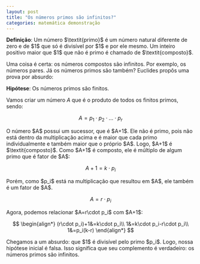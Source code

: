 ```yaml
---
layout: post
title: "Os números primos são infinitos?"
categories: matemática demonstração
---
```


<p><strong>Definição</strong>: Um número $\textit{primo}$ é um número natural diferente de zero e de $1$ que só é divisível por $1$ e por ele mesmo. Um inteiro positivo maior que $1$ que não é primo é chamado de $\textit{composto}$.</p>

<p>Uma coisa é certa: os números compostos são infinitos. Por exemplo, os números pares. Já os números primos são também? Euclides propôs uma prova por absurdo:</p>

<p><strong>Hipótese</strong>: Os números primos são finitos.</p>

Vamos criar um número $A$ que é o produto de todos os finitos primos, sendo:

$$A=p_1\cdot p_2 \cdot\ldots\cdot p_r$$

<p>O número $A$ possui um sucessor, que é $A+1$. Ele não é primo, pois não está dentro da multiplicação acima e é maior que cada primo individualmente e também maior que o próprio $A$. Logo,  $A+1$ é $\textit{composto}$. Como $A+1$ é composto, ele é múltiplo de algum primo que é fator de $A$:</p>

$$A+1=k\cdot p_i$$

<p>Porém, como $p_i$ está na multiplicação que resultou em $A$, ele também é um fator de $A$.</p>

$$A=r\cdot p_i$$

<p>Agora, podemos relacionar $A=r\cdot p_i$ com $A+1$:</p>

$$
  \begin{align*}
    (r\cdot p_i)+1&=k\cdot p_i\\
    1&=k\cdot p_i-r\cdot p_i\\
    1&=p_i(k-r)
  \end{align*}
$$

<p>Chegamos a um absurdo: que $1$ é divisível pelo primo $p_i$. Logo, nossa hipótese inicial é falsa. Isso significa que seu complemento é verdadeiro: os números primos são infinitos.</p>
